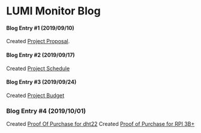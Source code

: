 # LUMI Monitor Blog

#### Blog Entry #1 (2019/09/10)

Created [Project Proposal](https://github.com/Manshur7/Capstone-Project/blob/master/Documentation/ProposalCapstoneLumi.xlsx).

#### Blog Entry #2 (2019/09/17)

Created [Project Schedule]()

#### Blog Entry #3 (2019/09/24)

Created [Project Budget](https://github.com/Manshur7/Capstone-Project/blob/master/Documentation/Budget.xlsx)

### Blog Entry #4 (2019/10/01)

Created [Proof Of Purchase for dht22](https://github.com/Manshur7/Capstone-Project/blob/master/Documentation/dht22.png)
Created [Proof of Purchase for RPI 3B+](https://github.com/Manshur7/Capstone-Project/blob/master/Documentation/rpi3.png)

